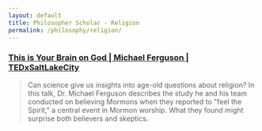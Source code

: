 ```yaml
---
layout: default
title: Philosopher Scholar - Religion
permalink: /philosophy/religion/
---
```




### [This is Your Brain on God | Michael Ferguson | TEDxSaltLakeCity](https://www.youtube.com/watch?v=ocuqguH1OIw)

> Can science give us insights into age-old questions about religion? In this talk, Dr. Michael Ferguson describes the study he and his team conducted on believing Mormons when they reported to "feel the Spirit," a central event in Mormon worship. What they found might surprise both believers and skeptics.

